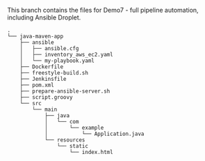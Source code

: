 This branch contains the files for Demo7 - full pipeline automation, including Ansible Droplet.
```
.
└── java-maven-app
    ├── ansible
    │   ├── ansible.cfg
    │   ├── inventory_aws_ec2.yaml
    │   └── my-playbook.yaml
    ├── Dockerfile
    ├── freestyle-build.sh
    ├── Jenkinsfile
    ├── pom.xml
    ├── prepare-ansible-server.sh
    ├── script.groovy
    └── src
        └── main
            ├── java
            │   └── com
            │       └── example
            │           └── Application.java
            └── resources
                └── static
                    └── index.html
```
